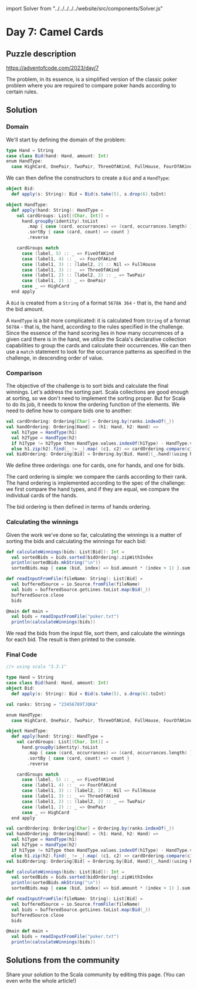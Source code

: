 import Solver from "../../../../../website/src/components/Solver.js"

# Day 7: Camel Cards

## Puzzle description

https://adventofcode.com/2023/day/7

The problem, in its essence, is a simplified version of the classic poker problem where you are required to compare poker hands according to certain rules.

## Solution

### Domain

We'll start by defining the domain of the problem:

```scala
type Hand = String
case class Bid(hand: Hand, amount: Int)
enum HandType:
  case HighCard, OnePair, TwoPair, ThreeOfAKind, FullHouse, FourOfAKind, FiveOfAKind
```

We can then define the constructors to create a `Bid` and a `HandType`:

```scala
object Bid:
  def apply(s: String): Bid = Bid(s.take(5), s.drop(6).toInt)

object HandType:
  def apply(hand: String): HandType =
    val cardGroups: List[(Char, Int)] =
      hand.groupBy(identity).toList
        .map { case (card, occurrances) => (card, occurrances.length) }
        .sortBy { case (card, count) => count }
        .reverse

    cardGroups match
      case (label, 5) :: _ => FiveOfAKind
      case (label1, 4) :: _ => FourOfAKind
      case (label1, 3) :: (label2, 2) :: Nil => FullHouse
      case (label1, 3) :: _ => ThreeOfAKind
      case (label1, 2) :: (label2, 2) :: _ => TwoPair
      case (label1, 2) :: _ => OnePair
      case _ => HighCard
  end apply
```

A `Bid` is created from a `String` of a format `5678A 364` - that is, the hand and the bid amount.

A `HandType` is a bit more complicated: it is calculated from `String` of a format `5678A` - that is, the hand, according to the rules specified in the challenge. Since the essence of the hand scoring lies in how many occurrences of a given card there is in the hand, we utilize the Scala's declarative collection capabilities to group the cards and calculate their occurrences. We can then use a `match` statement to look for the occurrance patterns as specified in the challenge, in descending order of value.

### Comparison

The objective of the challenge is to sort bids and calculate the final winnings. Let's address the sorting part. Scala collections are good enough at sorting, so we don't need to implement the sorting proper. But for Scala to do its job, it needs to know the ordering function of the elements. We need to define how to compare bids one to another:

```scala
val cardOrdering: Ordering[Char] = Ordering.by(ranks.indexOf(_))
val handOrdering: Ordering[Hand] = (h1: Hand, h2: Hand) =>
  val h1Type = HandType(h1)
  val h2Type = HandType(h2)
  if h1Type != h2Type then HandType.values.indexOf(h1Type) - HandType.values.indexOf(h2Type)
  else h1.zip(h2).find(_ != _).map( (c1, c2) => cardOrdering.compare(c1, c2) ).getOrElse(0)
val bidOrdering: Ordering[Bid] = Ordering.by[Bid, Hand](_.hand)(using handOrdering)
```

We define three orderings: one for cards, one for hands, and one for bids.

The card ordering is simple: we compare the cards according to their rank. The hand ordering is implemented according to the spec of the challenge: we first compare the hand types, and if they are equal, we compare the individual cards of the hands.

The bid ordering is then defined in terms of hands ordering.

### Calculating the winnings

Given the work we've done so far, calculating the winnings is a matter of sorting the bids and calculating the winnings for each bid:

```scala
def calculateWinnings(bids: List[Bid]): Int =
  val sortedBids = bids.sorted(bidOrdering).zipWithIndex
  println(sortedBids.mkString("\n"))
  sortedBids.map { case (bid, index) => bid.amount * (index + 1) }.sum

def readInputFromFile(fileName: String): List[Bid] =
  val bufferedSource = io.Source.fromFile(fileName)
  val bids = bufferedSource.getLines.toList.map(Bid(_))
  bufferedSource.close
  bids

@main def main =
  val bids = readInputFromFile("poker.txt")
  println(calculateWinnings(bids))
```

We read the bids from the input file, sort them, and calculate the winnings for each bid. The result is then printed to the console.

### Final Code

```scala
//> using scala "3.3.1"

type Hand = String
case class Bid(hand: Hand, amount: Int)
object Bid:
  def apply(s: String): Bid = Bid(s.take(5), s.drop(6).toInt)

val ranks: String = "23456789TJQKA"

enum HandType:
  case HighCard, OnePair, TwoPair, ThreeOfAKind, FullHouse, FourOfAKind, FiveOfAKind

object HandType:
  def apply(hand: String): HandType =
    val cardGroups: List[(Char, Int)] =
      hand.groupBy(identity).toList
        .map { case (card, occurrances) => (card, occurrances.length) }
        .sortBy { case (card, count) => count }
        .reverse

    cardGroups match
      case (label, 5) :: _ => FiveOfAKind
      case (label1, 4) :: _ => FourOfAKind
      case (label1, 3) :: (label2, 2) :: Nil => FullHouse
      case (label1, 3) :: _ => ThreeOfAKind
      case (label1, 2) :: (label2, 2) :: _ => TwoPair
      case (label1, 2) :: _ => OnePair
      case _ => HighCard
  end apply

val cardOrdering: Ordering[Char] = Ordering.by(ranks.indexOf(_))
val handOrdering: Ordering[Hand] = (h1: Hand, h2: Hand) =>
  val h1Type = HandType(h1)
  val h2Type = HandType(h2)
  if h1Type != h2Type then HandType.values.indexOf(h1Type) - HandType.values.indexOf(h2Type)
  else h1.zip(h2).find(_ != _).map( (c1, c2) => cardOrdering.compare(c1, c2) ).getOrElse(0)
val bidOrdering: Ordering[Bid] = Ordering.by[Bid, Hand](_.hand)(using handOrdering)

def calculateWinnings(bids: List[Bid]): Int =
  val sortedBids = bids.sorted(bidOrdering).zipWithIndex
  println(sortedBids.mkString("\n"))
  sortedBids.map { case (bid, index) => bid.amount * (index + 1) }.sum

def readInputFromFile(fileName: String): List[Bid] =
  val bufferedSource = io.Source.fromFile(fileName)
  val bids = bufferedSource.getLines.toList.map(Bid(_))
  bufferedSource.close
  bids

@main def main =
  val bids = readInputFromFile("poker.txt")
  println(calculateWinnings(bids))
```

## Solutions from the community

Share your solution to the Scala community by editing this page. (You can even write the whole article!)
